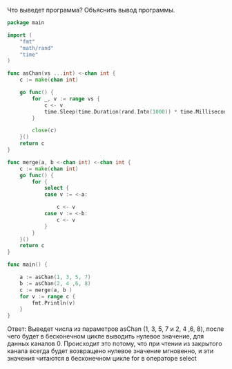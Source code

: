 Что выведет программа? Объяснить вывод программы.

```go
package main

import (
	"fmt"
	"math/rand"
	"time"
)

func asChan(vs ...int) <-chan int {
	c := make(chan int)

	go func() {
		for _, v := range vs {
			c <- v
			time.Sleep(time.Duration(rand.Intn(1000)) * time.Millisecond)
		}

		close(c)
	}()
	return c
}

func merge(a, b <-chan int) <-chan int {
	c := make(chan int)
	go func() {
		for {
			select {
			case v := <-a:

				c <- v
			case v := <-b:
				c <- v
			}
		}
	}()
	return c
}

func main() {

	a := asChan(1, 3, 5, 7)
	b := asChan(2, 4 ,6, 8)
	c := merge(a, b )
	for v := range c {
		fmt.Println(v)
	}
}
```

Ответ:
Выведет числа из параметров asChan (1, 3, 5, 7 и 2, 4 ,6, 8), после чего будет в бесконечном цикле выводить нулевое значение, для данных каналов 0. Происходит это потому, что при чтении из закрытого канала всегда будет возвращено нулевое значение мгновенно, и эти значения читаются в бесконечном цикле for в операторе select
